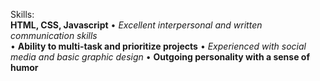 Skills:  
**HTML, CSS, Javascript**
•	*Excellent interpersonal and written communication skills*	
•	**Ability to multi-task and prioritize projects**
•	*Experienced with social media and basic graphic design*
•	**Outgoing personality with a sense of humor**
